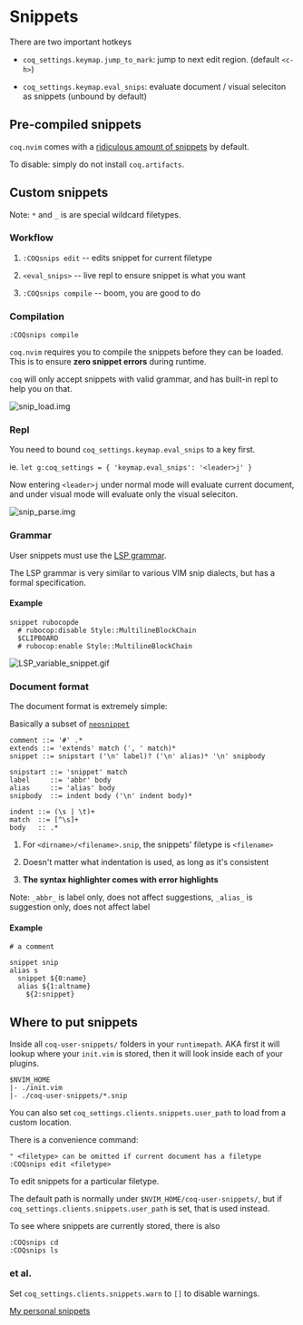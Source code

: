 # Snippets

There are two important hotkeys

- `coq_settings.keymap.jump_to_mark`: jump to next edit region. (default `<c-h>`)

- `coq_settings.keymap.eval_snips`: evaluate document / visual seleciton as snippets (unbound by default)

## Pre-compiled snippets

`coq.nvim` comes with a [ridiculous amount of snippets](https://raw.githubusercontent.com/ms-jpq/coq.artifacts/artifacts/coq%2Bsnippets%2Bv2.json) by default.

To disable: simply do not install `coq.artifacts`.

## Custom snippets

Note: `*` and `_` is are special wildcard filetypes.

### Workflow

1. `:COQsnips edit` -- edits snippet for current filetype

2. `<eval_snips>` -- live repl to ensure snippet is what you want

3. `:COQsnips compile` -- boom, you are good to do

### Compilation

```viml
:COQsnips compile
```

`coq.nvim` requires you to compile the snippets before they can be loaded. This is to ensure **zero snippet errors** during runtime.

`coq` will only accept snippets with valid grammar, and has built-in repl to help you on that.

![snip_load.img](https://raw.githubusercontent.com/ms-jpq/coq.artifacts/artifacts/preview/snip_load.gif)

### Repl

You need to bound `coq_settings.keymap.eval_snips` to a key first.

ie. `let g:coq_settings = { 'keymap.eval_snips': '<leader>j' }`

Now entering `<leader>j` under normal mode will evaluate current document, and under visual mode will evaluate only the visual seleciton.

![snip_parse.img](https://raw.githubusercontent.com/ms-jpq/coq.artifacts/artifacts/preview/snip_parse.gif)

### Grammar

User snippets must use the [LSP grammar](https://github.com/microsoft/language-server-protocol/blob/main/snippetSyntax.md).

The LSP grammar is very similar to various VIM snip dialects, but has a formal specification.

#### Example

```vim-snippet
snippet rubocopde
  # rubocop:disable Style::MultilineBlockChain
  $CLIPBOARD
  # rubocop:enable Style::MultilineBlockChain
```
![LSP_variable_snippet.gif](https://github.com/rajaravivarma-r/coq_nvim/assets/1841235/378ce9ca-7e8a-418d-8a38-d3f156630ef1)

### Document format

The document format is extremely simple:

Basically a subset of [`neosnippet`](https://github.com/Shougo/neosnippet.vim)

```ebnf
comment ::= '#' .*
extends ::= 'extends' match (', ' match)*
snippet ::= snipstart ('\n' label)? ('\n' alias)* '\n' snipbody

snipstart ::= 'snippet' match
label     ::= 'abbr' body
alias     ::= 'alias' body
snipbody  ::= indent body ('\n' indent body)*

indent ::= (\s | \t)+
match  ::= [^\s]+
body   :: .*
```

1. For `<dirname>/<filename>.snip`, the snippets' filetype is `<filename>`

2. Doesn't matter what indentation is used, as long as it's consistent

3. **The syntax highlighter comes with error highlights**

Note: `_abbr_` is label only, does not affect suggestions, `_alias_` is suggestion only, does not affect label

#### Example

```vim-snippet
# a comment

snippet snip
alias s
  snippet ${0:name}
  alias ${1:altname}
    ${2:snippet}

```

## Where to put snippets

Inside all `coq-user-snippets/` folders in your `runtimepath`. AKA first it will lookup where your `init.vim` is stored, then it will look inside each of your plugins.

```text
$NVIM_HOME
|- ./init.vim
|- ./coq-user-snippets/*.snip
```

You can also set `coq_settings.clients.snippets.user_path` to load from a custom location.

There is a convenience command:

```viml
" <filetype> can be omitted if current document has a filetype
:COQsnips edit <filetype>
```

To edit snippets for a particular filetype.

The default path is normally under `$NVIM_HOME/coq-user-snippets/`, but if `coq_settings.clients.snippets.user_path` is set, that is used instead.

To see where snippets are currently stored, there is also

```viml
:COQsnips cd
:COQsnips ls
```

### et al.

Set `coq_settings.clients.snippets.warn` to `[]` to disable warnings.

[My personal snippets](https://github.com/ms-jpq/snips)
